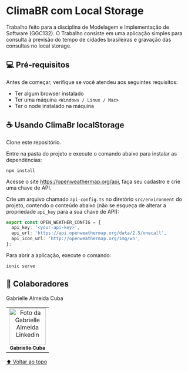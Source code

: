 # ClimaBR com Local Storage 
Trabalho feito para a disciplina de Modelagem e Implementação de Software (GGC132). O Trabalho consiste em uma aplicação simples para consulta à previsão do tempo de cidades brasileiras e gravação das consultas no local storage.

## 💻 Pré-requisitos
Antes de começar, verifique se você atendeu aos seguintes requisitos:

* Ter algum browser instalado
* Ter uma máquina `<Windows / Linux / Mac>`
* Ter o node instalado na máquina

## ☕ Usando ClimaBr localStorage

Clone este repositório.

Entre na pasta do projeto e execute o comando abaixo para instalar as dependências:

`npm install`

Acesse o site https://openweathermap.org/api, faça seu cadastro e crie uma chave de API.

Crie um arquivo chamado `api-config.ts` no diretório `src/environment` do projeto, contendo o conteúdo abaixo (não se esqueça de alterar a propriedade `api_key` para a sua chave de API):

```ts
export const OPEN_WEATHER_CONFIG = {
  api_key: '<your-api-key>',
  api_url: 'https://api.openweathermap.org/data/2.5/onecall',
  api_icon_url: 'http://openweathermap.org/img/wn',
};
```

Para abrir a aplicação, execute o comando:

`ionic serve`

## 🤝 Colaboradores

Gabrielle Almeida Cuba

<table>
  <tr>
    <td align="center">
      <a href="https://www.linkedin.com/in/gabriellealmeidacuba/">
        <img src="https://media-exp1.licdn.com/dms/image/C4D03AQFy0PrYXpnocw/profile-displayphoto-shrink_200_200/0/1616955634763?e=1625702400&v=beta&t=RcftRgxvUZLk1EZDA9VSoxSHzb4HrmqbUPZY3PWhTYs" width="100px;" alt="Foto da Gabrielle Almeida Linkedin"/><br>
        <sub>
          <b>Gabrielle Cuba</b>
        </sub>
      </a>
    </td>
  </tr>
</table>

[⬆ Voltar ao topo](#nome-do-projeto)<br>
